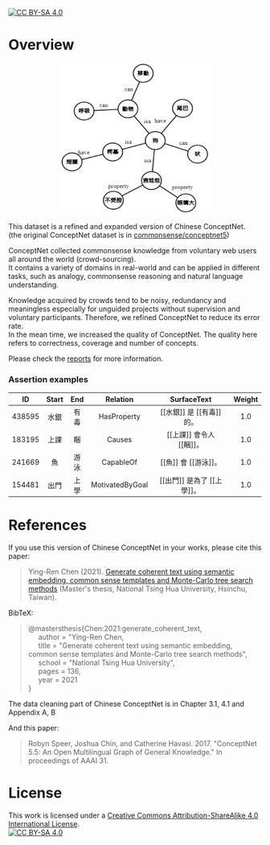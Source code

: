 [![CC BY-SA 4.0][cc-by-sa-shield]][cc-by-sa]

# Overview

<p align="center">
  <img width="300" height="300" src="./semantic_network.png">
</p>

This dataset is a refined and expanded version of Chinese ConceptNet.  
(the original ConceptNet dataset is in [commonsense/conceptnet5](https://github.com/commonsense/conceptnet5/wiki))

ConceptNet collected commonsense knowledge from voluntary web users all around the world (crowd-sourcing).  
It contains a variety of domains in real-world and can be applied in different tasks, such as analogy, commonsense reasoning and natural language understanding. 

Knowledge acquired by crowds tend to be noisy, redundancy and meaningless especially for unguided projects without supervision and voluntary participants.
Therefore, we refined ConceptNet to reduce its error rate.  
In the mean time, we increased the quality of ConceptNet. The quality here refers to correctness, coverage and number of concepts.  

Please check the [reports](https://github.com/play0137/Chinese_ConceptNet/tree/master/reports) for more information.

### Assertion examples
ID    |Start|End|Relation       |SurfaceText              |Weight  
:----:|:---:|:-:|:-------------:|:-----------------------:|:----:
438595|水銀 |有毒|HasProperty    |[[水銀]] 是 [[有毒]] 的。 |1.0  
183195|上課 |睏  |Causes         |[[上課]] 會令人 [[睏]]。  |1.0
241669|魚   |游泳|CapableOf      |[[魚]] 會 [[游泳]]。      |1.0
154481|出門 |上學|MotivatedByGoal|[[出門]] 是為了 [[上學]]。|1.0

# References

If you use this version of Chinese ConceptNet in your works, please cite this paper:
> Ying-Ren Chen (2021). [Generate coherent text using semantic embedding, common sense templates and Monte-Carlo tree search methods](https://etd.lib.nctu.edu.tw/cgi-bin/gs32/hugsweb.cgi?o=dnthucdr&s=id=%22G021040625840%22.&searchmode=basic) (Master's thesis, National Tsing Hua University, Hsinchu, Taiwan).  

BibTeX:  
> @mastersthesis{Chen:2021:generate_coherent_text,  
&nbsp;&nbsp;&nbsp;&nbsp; author = "Ying-Ren Chen,  
&nbsp;&nbsp;&nbsp;&nbsp; title = "Generate coherent text using semantic embedding, common sense templates and Monte-Carlo tree search methods",  
&nbsp;&nbsp;&nbsp;&nbsp; school = "National Tsing Hua University",  
&nbsp;&nbsp;&nbsp;&nbsp; pages = 136,  
&nbsp;&nbsp;&nbsp;&nbsp; year = 2021  
}  

The data cleaning part of Chinese ConceptNet is in Chapter 3.1, 4.1 and Appendix A, B  

And this paper:
> Robyn Speer, Joshua Chin, and Catherine Havasi. 2017. "ConceptNet 5.5: An Open Multilingual Graph of General Knowledge." In proceedings of AAAI 31.

# License

This work is licensed under a
[Creative Commons Attribution-ShareAlike 4.0 International License][cc-by-sa].  
[![CC BY-SA 4.0][cc-by-sa-image]][cc-by-sa]

[cc-by-sa]: http://creativecommons.org/licenses/by-sa/4.0/
[cc-by-sa-image]: https://licensebuttons.net/l/by-sa/4.0/88x31.png
[cc-by-sa-shield]: https://img.shields.io/badge/License-CC%20BY--SA%204.0-lightgrey.svg
